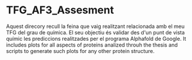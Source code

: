 # TFG_AF3_Assesment

Aquest direcory recull la feina que vaig realitzant relacionada amb el meu TFG del grau de química. El seu objectiu és validar des d'un punt de vista químic les prediccions realitzades per el programa Alphafold de Google. It includes plots for all aspects of proteins analized throuh the thesis and scripts to generate such plots for any other protein structure.

